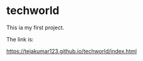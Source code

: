 # techworld
This ia my first project.

The link is: 

https://tejakumar123.github.io/techworld/index.html
